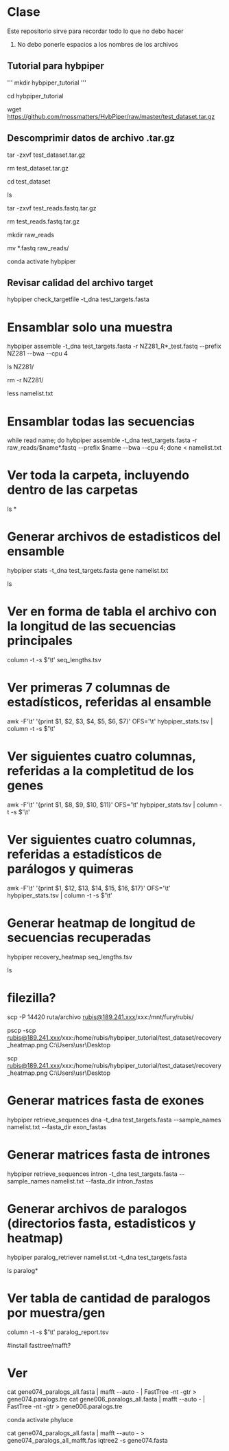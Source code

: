 # Clase
Este repositorio sirve para recordar todo lo que no debo hacer
1. No debo ponerle espacios a los nombres de los archivos

## Tutorial para hybpiper

'''
mkdir hybpiper_tutorial
'''


cd hybpiper_tutorial

wget https://github.com/mossmatters/HybPiper/raw/master/test_dataset.tar.gz

## Descomprimir datos de archivo .tar.gz
tar -zxvf test_dataset.tar.gz

rm test_dataset.tar.gz

cd test_dataset

ls

tar -zxvf test_reads.fastq.tar.gz

rm test_reads.fastq.tar.gz

mkdir raw_reads

mv *.fastq raw_reads/

conda activate hybpiper

## Revisar calidad del archivo target
hybpiper check_targetfile -t_dna test_targets.fasta

# Ensamblar solo una muestra
hybpiper assemble -t_dna test_targets.fasta -r NZ281_R*_test.fastq --prefix NZ281 --bwa --cpu 4

ls NZ281/

rm -r NZ281/

less namelist.txt

# Ensamblar todas las secuencias
while read name;
do hybpiper assemble -t_dna test_targets.fasta -r raw_reads/$name*.fastq --prefix $name --bwa --cpu 4;
done < namelist.txt

# Ver toda la carpeta, incluyendo dentro de las carpetas
ls *

# Generar archivos de estadisticos del ensamble
hybpiper stats -t_dna test_targets.fasta gene namelist.txt

ls

# Ver en forma de tabla el archivo con la longitud de las secuencias principales
column -t -s $'\t' seq_lengths.tsv

# Ver primeras 7 columnas de estadísticos, referidas al ensamble
awk -F'\t' '{print $1, $2, $3, $4, $5, $6, $7}' OFS='\t' hybpiper_stats.tsv | column -t -s $'\t'

# Ver siguientes cuatro columnas, referidas a la completitud de los genes
awk -F'\t' '{print $1, $8, $9, $10, $11}' OFS='\t' hybpiper_stats.tsv | column -t -s $'\t'

# Ver siguientes cuatro columnas, referidas a estadísticos de parálogos y quimeras
awk -F'\t' '{print $1, $12, $13, $14, $15, $16, $17}' OFS='\t' hybpiper_stats.tsv | column -t -s $'\t'

# Generar heatmap de longitud de secuencias recuperadas
hybpiper recovery_heatmap seq_lengths.tsv

ls

# filezilla?

scp -P 14420 ruta/archivo rubis@189.241.xxx/xxx:/mnt/fury/rubis/

pscp -scp  rubis@189.241.xxx/xxx:/home/rubis/hybpiper_tutorial/test_dataset/recovery_heatmap.png C:\Users\usr\Desktop

scp rubis@189.241.xxx/xxx:/home/rubis/hybpiper_tutorial/test_dataset/recovery_heatmap.png C:\Users\usr\Desktop

# Generar matrices fasta de exones
hybpiper retrieve_sequences dna -t_dna test_targets.fasta --sample_names namelist.txt --fasta_dir exon_fastas

# Generar matrices fasta de intrones
hybpiper retrieve_sequences intron -t_dna test_targets.fasta --sample_names namelist.txt --fasta_dir intron_fastas

# Generar archivos de paralogos (directorios fasta, estadisticos y heatmap)
hybpiper paralog_retriever namelist.txt -t_dna test_targets.fasta

ls paralog*

# Ver tabla de cantidad de paralogos por muestra/gen
column -t -s $'\t' paralog_report.tsv

#install fasttree/mafft?

# Ver 
cat gene074_paralogs_all.fasta | mafft --auto - | FastTree -nt -gtr > gene074.paralogs.tre
cat gene006_paralogs_all.fasta | mafft --auto - | FastTree -nt -gtr > gene006.paralogs.tre

conda activate phyluce 

cat gene074_paralogs_all.fasta | mafft --auto - > gene074_paralogs_all_mafft.fas
iqtree2 -s gene074.fasta


